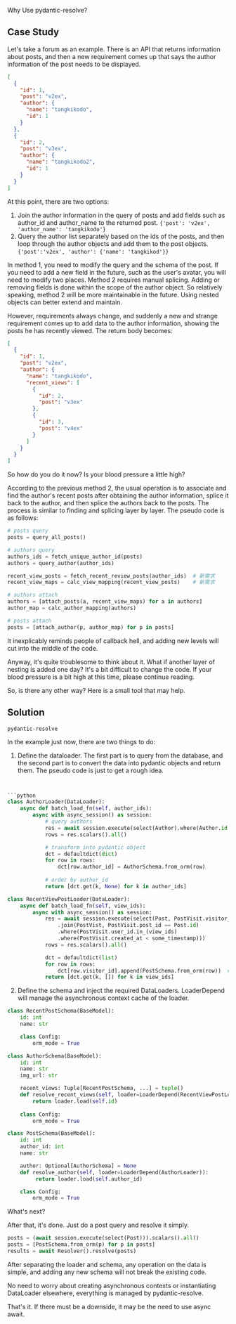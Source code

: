 Why Use pydantic-resolve?

## Case Study

Let's take a forum as an example. There is an API that returns information about posts, and then a new requirement comes up that says the author information of the post needs to be displayed.

```json
[
  {
    "id": 1,
    "post": "v2ex",
    "author": {
      "name": "tangkikodo",
      "id": 1
    }
  },
  {
    "id": 2,
    "post": "v3ex",
    "author": {
      "name": "tangkikodo2",
      "id": 1
    }
  }
]
```

At this point, there are two options:

1. Join the author information in the query of posts and add fields such as author_id and author_name to the returned post.
    `{'post': 'v2ex', 'author_name': 'tangkikodo'}`
2. Query the author list separately based on the ids of the posts, and then loop through the author objects and add them to the post objects.
    `{'post':'v2ex', 'author': {'name': 'tangkikod'}}`

In method 1, you need to modify the query and the schema of the post. If you need to add a new field in the future, such as the user's avatar, you will need to modify two places.
Method 2 requires manual splicing. Adding or removing fields is done within the scope of the author object.
So relatively speaking, method 2 will be more maintainable in the future. Using nested objects can better extend and maintain.

However, requirements always change, and suddenly a new and strange requirement comes up to add data to the author information, showing the posts he has recently viewed. The return body becomes:

```json
[
  {
    "id": 1,
    "post": "v2ex",
    "author": {
      "name": "tangkikodo",
      "recent_views": [
        {
          "id": 2,
          "post": "v3ex"
        },
        {
          "id": 3,
          "post": "v4ex"
        }
      ]
    }
  }
]
```

So how do you do it now? Is your blood pressure a little high?

According to the previous method 2, the usual operation is to associate and find the author's recent posts after obtaining the author information, splice it back to the author, and then splice the authors back to the posts. The process is similar to finding and splicing layer by layer. The pseudo code is as follows:

```python
# posts query
posts = query_all_posts()

# authors query
authors_ids = fetch_unique_author_id(posts)  
authors = query_author(author_ids)

recent_view_posts = fetch_recent_review_posts(author_ids)  # 新需求
recent_view_maps = calc_view_mapping(recent_view_posts)    # 新需求

# authors attach
authors = [attach_posts(a, recent_view_maps) for a in authors]
author_map = calc_author_mapping(authors)

# posts attach
posts = [attach_author(p, author_map) for p in posts]
```
It inexplicably reminds people of callback hell, and adding new levels will cut into the middle of the code.

Anyway, it's quite troublesome to think about it. What if another layer of nesting is added one day? It's a bit difficult to change the code. If your blood pressure is a bit high at this time, please continue reading.

So, is there any other way? Here is a small tool that may help.

## Solution

`pydantic-resolve`

In the example just now, there are two things to do:

1. Define the dataloader. The first part is to query from the database, and the second part is to convert the data into pydantic objects and return them. The pseudo code is just to get a rough idea.
```python


```python
class AuthorLoader(DataLoader):
    async def batch_load_fn(self, author_ids):
        async with async_session() as session:
            # query authors
            res = await session.execute(select(Author).where(Author.id.in_(author_ids)))
            rows = res.scalars().all()

            # transform into pydantic object
            dct = defaultdict(dict)
            for row in rows:
                dct[row.author_id] = AuthorSchema.from_orm(row)
            
            # order by author_id
            return [dct.get(k, None) for k in author_ids]

class RecentViewPostLoader(DataLoader):
    async def batch_load_fn(self, view_ids):
        async with async_session() as session:
            res = await session.execute(select(Post, PostVisit.visitor_id)  # join 浏览中间表
                .join(PostVist, PostVisit.post_id == Post.id)
                .where(PostVisit.user_id.in_(view_ids)
                .where(PostVisit.created_at < some_timestamp)))
            rows = res.scalars().all()

            dct = defaultdict(list)
            for row in rows:
                dct[row.visitor_id].append(PostSchema.from_orm(row))  # group 到 visitor
            return [dct.get(k, []) for k in view_ids]
```

2. Define the schema and inject the required DataLoaders. LoaderDepend will manage the asynchronous context cache of the loader.

```python
class RecentPostSchema(BaseModel):
    id: int
    name: str

    class Config:
        orm_mode = True

class AuthorSchema(BaseModel):
    id: int
    name: str
    img_url: str

    recent_views: Tuple[RecentPostSchema, ...] = tuple()
    def resolve_recent_views(self, loader=LoaderDepend(RecentViewPostLoader)):  
        return loader.load(self.id)
    
    class Config:
        orm_mode = True

class PostSchema(BaseModel):
    id: int
    author_id: int
    name: str

    author: Optional[AuthorSchema] = None
    def resolve_author(self, loader=LoaderDepend(AuthorLoader)):
         return loader.load(self.author_id)

    class Config:
        orm_mode = True
```

What's next?

After that, it's done. Just do a post query and resolve it simply.

```python
posts = (await session.execute(select(Post))).scalars().all()
posts = [PostSchema.from_orm(p) for p in posts]
results = await Resolver().resolve(posts)
```

After separating the loader and schema, any operation on the data is simple, and adding any new schema will not break the existing code.

No need to worry about creating asynchronous contexts or instantiating DataLoader elsewhere, everything is managed by pydantic-resolve.

That's it. If there must be a downside, it may be the need to use async await.